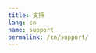 ```yaml
---
title: 支持
lang: cn
name: support
permalink: /cn/support/
---
```


<script>
location = "{%- include get_link.html name='feedback' lang='cn' -%}";
</script>